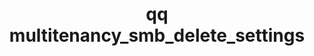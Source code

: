 ---
category: multitenancy
command: multitenancy_smb_delete_settings
optional_options:
- alternate: []
  help: ID of the tenant to delete settings for
  name: --tenant-id
  required: true
permalink: /qq-cli-command-guide/multitenancy/multitenancy_smb_delete_settings.html
positional_options: []
sidebar: qq_cli_command_reference_sidebar
summary: This section explains how to use the <code>qq multitenancy_smb_delete_settings</code>
  command.
synopsis: Delete SMB settings for a tenant
title: qq multitenancy_smb_delete_settings
usage: qq multitenancy_smb_delete_settings [-h] --tenant-id TENANT_ID
zendesk_source: qq CLI Command Guide

---